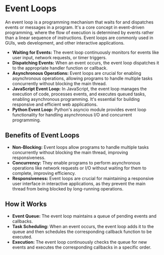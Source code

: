 # Event Loops

An event loop is a programming mechanism that waits for and dispatches events or messages in a program. It's a core concept in event-driven programming, where the flow of execution is determined by events rather than a linear sequence of instructions. Event loops are commonly used in GUIs, web development, and other interactive applications.

- **Waiting for Events:**
The event loop continuously monitors for events like user input, network requests, or timer triggers.
- **Dispatching Events:**
When an event occurs, the event loop dispatches it to the appropriate handler function or callback.
- **Asynchronous Operations:**
Event loops are crucial for enabling asynchronous operations, allowing programs to handle multiple tasks concurrently without blocking the main thread.
- **JavaScript Event Loop:**
In JavaScript, the event loop manages the execution of code, processes events, and executes queued tasks, enabling asynchronous programming. It's essential for building responsive and efficient web applications.
- **Python Event Loop:**
Python's asyncio module provides event loop functionality for handling asynchronous I/O and concurrent programming.

## Benefits of Event Loops

- **Non-Blocking:** Event loops allow programs to handle multiple tasks concurrently without blocking the main thread, improving responsiveness.
- **Concurrency:** They enable programs to perform asynchronous operations like network requests or I/O without waiting for them to complete, improving efficiency.
- **Responsiveness:** Event loops are crucial for maintaining a responsive user interface in interactive applications, as they prevent the main thread from being blocked by long-running operations.

## How it Works

- **Event Queue:** The event loop maintains a queue of pending events and callbacks.
- **Task Scheduling:** When an event occurs, the event loop adds it to the queue and then schedules the corresponding callback function to be executed.
- **Execution:** The event loop continuously checks the queue for new events and executes the corresponding callbacks in a specific order.

